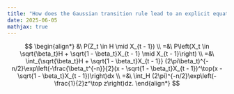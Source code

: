 ```yaml
---
title: "How does the Gaussian transition rule lead to an explicit equation for $X_t$?"
date: 2025-06-05
mathjax: true
---
```


$$
\begin{align*}
 &\ P(Z_t \in H \mid X_{t - 1}) \\
=&\ P\left(X_t \in \sqrt{\beta_t}H + \sqrt{1 - \beta_t}X_{t - 1} \mid X_{t - 1}\right) \\
=&\ \int_{\sqrt{\beta_t}H + \sqrt{1 - \beta_t}X_{t - 1}}
(2\pi\beta_t)^{-n/2}\exp\left(-\frac{\beta_t^{-n}}{2}(x - \sqrt{1 - \beta_t}X_{t - 1})^\top(x - \sqrt{1 - \beta_t}X_{t - 1})\right)dx \\
=&\ \int_H (2\pi)^{-n/2}\exp\left(-\frac{1}{2}z^\top z\right)dz.
\end{align*}
$$
